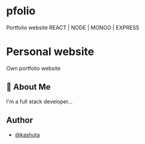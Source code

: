 # pfolio

Portfolio website REACT | NODE | MONGO | EXPRESS

# Personal website

Own portfolio website

## 🚀 About Me

I'm a full stack developer...

## Author

- [@kashuta](https://www.github.com/kashuta)


